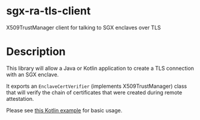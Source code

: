 # sgx-ra-tls-client
X509TrustManager client for talking to SGX enclaves over TLS

# Description
This library will allow a Java or Kotlin application to create a TLS connection with an SGX enclave. 

It exports an `EnclaveCertVerifier` (implements X509TrustManager) class that will verify the chain of certificates that were created 
during remote attestation.

Please see [this Kotlin example](https://github.com/trevor-crypto/sgx-tls-client-example) for basic usage.
